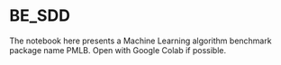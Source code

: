 # BE_SDD

The notebook here presents a Machine Learning algorithm benchmark package name PMLB.
Open with Google Colab if possible.
